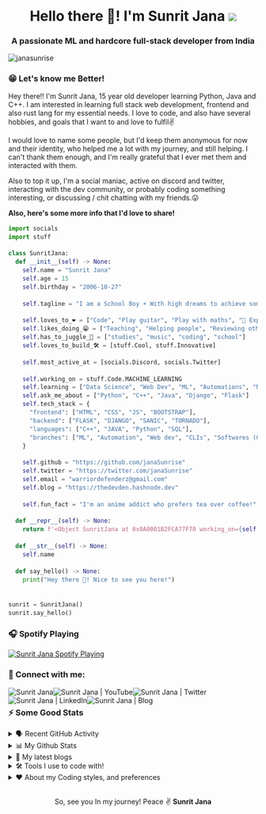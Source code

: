 <h1 align="center">Hello there 👋! I'm Sunrit Jana <img src="https://media.giphy.com/media/mGcNjsfWAjY5AEZNw6/giphy.gif" width="50"></h1>
<h3 align="center">A passionate ML and hardcore full-stack developer from India</h3>

<p align="left"> <img src="https://komarev.com/ghpvc/?username=janasunrise" alt="janasunrise" /> </p>

### 😁 Let's know me Better!
Hey there!! I'm Sunrit Jana, 15 year old developer learning Python, Java and C++. I am interested in learning full stack web development, frontend and also rust lang for my essential needs. I love to code, and also have several hobbies, and goals that I want to and love to fulfil✌️

I would love to name some people, but I'd keep them anonymous for now and their identity, who helped me a lot with my journey, and still helping. I can't thank them enough, and I'm really grateful that I ever met them and interacted with them.

Also to top it up, I'm a social maniac, active on discord and twitter, interacting with the dev community, or probably coding something interesting, or discussing / chit chatting with my friends.😛

**Also, here's some more info that I'd love to share!**

```python
import socials
import stuff

class SunritJana:
  def __init__(self) -> None:
    self.name = "Sunrit Jana"
    self.age = 15
    self.birthday = "2006-10-27"

    self.tagline = "I am a School Boy ☀️ With high dreams to achieve something great!"

    self.loves_to_❤️ = ["Code", "Play guitar", "Play with maths", "🔭 Explore new things"]
    self.likes_doing_😁 = ["Teaching", "Helping people", "Reviewing others' Code"]
    self.has_to_juggle_🔮 = ["studies", "music", "coding", "school"]
    self.loves_to_build_🛠️ = [stuff.Cool, stuff.Innovative]
    
    self.most_active_at = [socials.Discord, socials.Twitter]

    self.working_on = stuff.Code.MACHINE_LEARNING
    self.learning = ["Data Science", "Web Dev", "ML", "Automations", "NextJS", "Ethical hacking"]
    self.ask_me_about = ["Python", "C++", "Java", "Django", "Flask"]
    self.tech_stack = {
      "frontend": ["HTML", "CSS", "JS", "BOOTSTRAP"],
      "backend": ["FLASK", "DJANGO", "SANIC", "TORNADO"],
      "languages": ["C++", "JAVA", "Python", "SQL"],
      "branches": ["ML", "Automation", "Web dev", "CLIs", "Softwares (GUI)"],
    }
    
    self.github = "https://github.com/janaSunrise"
    self.twitter = "https://twitter.com/janaSunrise"
    self.email = "warriordefenderz@gmail.com"
    self.blog = "https://thedevden.hashnode.dev"
    
    self.fun_fact = "I'm an anime addict who prefers tea over coffee!"
  
  def __repr__(self) -> None:
    return f'<Object SunritJana at 0x0A0001B2FCA77F70 working_on={self.working_on} active_at={self.most_active_at}> ask_about={self.ask_me_about}'
    
  def __str__(self) -> None:
    self.name
    
  def say_hello() -> None:
    print("Hey there 👋! Nice to see you here!")
    

sunrit = SunritJana()
sunrit.say_hello()
```

### 🎧 Spotify Playing

[<img src="https://spotify-activity.warriordefenderz.vercel.app/api/spotify" alt="Sunrit Jana Spotify Playing" width="400" />](https://open.spotify.com/user/qy9jhr85so9g8pr6zz7aizc6x)

### 🔗 Connect with me:

[<img align="left" alt="Sunrit Jana" src="https://img.shields.io/badge/Website-02ccf7?style=for-the-badge&logo=https://raw.githubusercontent.com/iconic/open-iconic/master/svg/globe.svg&logoColor=white" />][website]
[<img align="left" alt="Sunrit Jana | YouTube" src="https://img.shields.io/badge/YouTube-FF0000?style=for-the-badge&logo=youtube&logoColor=white" />][youtube]
[<img align="left" alt="Sunrit Jana | Twitter" src="https://img.shields.io/badge/Twitter-1DA1F2?style=for-the-badge&logo=twitter&logoColor=white" />][twitter]
[<img align="left" alt="Sunrit Jana | LinkedIn" src="https://img.shields.io/badge/LinkedIn-0077B5?style=for-the-badge&logo=linkedin&logoColor=white" />][linkedin]
[<img align="left" alt="Sunrit Jana | Blog" src="https://img.shields.io/badge/Hashnode-2962FF?style=for-the-badge&logo=hashnode&logoColor=white" />][blog]

<br />

### ⚡ Some Good Stats

<details>
  <summary>🗣 Recent GitHub Activity</summary>
  
<!--START_SECTION:activity-->
1. 🎉 Merged PR [#13](https://github.com/janaSunrise/ML-guide-and-implementation/pull/13) in [janaSunrise/ML-guide-and-implementation](https://github.com/janaSunrise/ML-guide-and-implementation)
2. 🎉 Merged PR [#12](https://github.com/janaSunrise/ML-guide-and-implementation/pull/12) in [janaSunrise/ML-guide-and-implementation](https://github.com/janaSunrise/ML-guide-and-implementation)
<!--END_SECTION:activity-->
</details>

<details>
  <summary>📊 My Github Stats</summary>
 
  <p><img src="https://github-readme-stats.warriordefenderz.vercel.app/api?username=janasunrise&show_icons=true&include_all_commits=true&line_height=25" alt="janasunrise" /></p>
  
  <p><img align="center" src="https://github-readme-streak-stats.herokuapp.com/?user=janasunrise&" alt="janaSunrise" /></p>
  
  <p align="left"> <a href="https://github.com/janaSunrise"><img src="https://github-profile-trophy.vercel.app/?username=janaSunrise" alt="janaSunrise" /></a> </p>

</details>

<details>
  <summary>🔖 My latest blogs</summary>
  
<!-- HASHNODE_BLOG:START -->
<p align="left">
<a href="https://janasunrise.hashnode.dev/algorithms-and-libraries-used-for-ml-ckk4uwz93065xhls1du0i4yob" title="Algorithms and libraries used for ML"><img src="https://cdn.hashnode.com/res/hashnode/image/upload/v1611112668564/FpEWkWUG5.png" alt="Algorithms and libraries used for ML" width="250px" align="left" /></a>
<a href="https://janasunrise.hashnode.dev/algorithms-and-libraries-used-for-ml-ckk4uwz93065xhls1du0i4yob" title="Algorithms and libraries used for ML"><strong>Algorithms and libraries used for ML</strong></a>
<br/> So, If you have read my previous blog in this quickbites series, you probably understood what are the types of supervised learning, and also more about Regression and Classification.
And also Python is really famous language for Data science and ML. ... </p> <br/> <br/>
<p align="left">
<a href="https://janasunrise.hashnode.dev/supervised-learning-and-about-it-ckjx5kiwz0fk8ces1h09d2502" title="Supervised learning and about it"><img src="https://cdn.hashnode.com/res/hashnode/image/upload/v1610646849085/TZMF6T3U_.png" alt="Supervised learning and about it" width="250px" align="right" /></a>
<a href="https://janasunrise.hashnode.dev/supervised-learning-and-about-it-ckjx5kiwz0fk8ces1h09d2502" title="Supervised learning and about it"><strong>Supervised learning and about it</strong></a>
<br/> So, what is supervised learning?
Supervised learning is a way of teaching the machine learning based on labelled data, like if a patient has a certain disease or not, then making it predict the labels for unseen data.
A supervised learning algorithm ... </p> <br/> <br/>
<p align="left">
<a href="https://janasunrise.hashnode.dev/understanding-ml-deep-learning-and-data-science-ckjqn36b90iof8ls1byog06al" title="Understanding ML, Deep learning and Data science"><img src="https://cdn.hashnode.com/res/hashnode/image/upload/v1610253029578/GW8iE-4xA.png" alt="Understanding ML, Deep learning and Data science" width="250px" align="left" /></a>
<a href="https://janasunrise.hashnode.dev/understanding-ml-deep-learning-and-data-science-ckjqn36b90iof8ls1byog06al" title="Understanding ML, Deep learning and Data science"><strong>Understanding ML, Deep learning and Data science</strong></a>
<br/> What is data science?
Data science is a computing field in computer science, where various scientific methods (like scipy, numpy, pandas, etc libraries contain in python) and algorithms are used to get more knowledge, and gather various insights, and... </p> <br/> <br/>
<p align="left">
<a href="https://janasunrise.hashnode.dev/how-to-build-a-wikipedia-fuzzy-finder-tool-ckjlqwp2d0gvjucs15plt6dc4" title="How to build a Wikipedia fuzzy finder tool"><img src="https://cdn.hashnode.com/res/hashnode/image/upload/v1605779896932/R-VkcbLq7.png" alt="How to build a Wikipedia fuzzy finder tool" width="250px" align="right" /></a>
<a href="https://janasunrise.hashnode.dev/how-to-build-a-wikipedia-fuzzy-finder-tool-ckjlqwp2d0gvjucs15plt6dc4" title="How to build a Wikipedia fuzzy finder tool"><strong>How to build a Wikipedia fuzzy finder tool</strong></a>
<br/> Hey guys! I guess you must be tired of visiting Wikipedia for a small summary or finding a random interesting article to read or get a summary about it? Well, same here, but you can solve that by tackling it smartly with Python. So we’ll be using the... </p> <br/> <br/>
<p align="left">
<a href="https://janasunrise.hashnode.dev/how-is-python-degrading-ckg826gcc00k931s16l9ibkrr" title="How is Python degrading?"><img src="https://cdn.hashnode.com/res/hashnode/image/upload/v1602599180004/82EjZ-MPW.png" alt="How is Python degrading?" width="250px" align="left" /></a>
<a href="https://janasunrise.hashnode.dev/how-is-python-degrading-ckg826gcc00k931s16l9ibkrr" title="How is Python degrading?"><strong>How is Python degrading?</strong></a>
<br/> Python is a Really flexible, and easy to understand, oh and also and language which is easy to understand. It was first release in 1994 [might be wrong, too lazy to google 😛], And as the years passed by, people started using it, and already the user... </p> <br/> <br/>
<p align="left">
<a href="https://janasunrise.hashnode.dev/top-discord-servers-for-coding-ckel46mcx000shms1cihz456w" title="Top Discord servers For Coding"><img src="https://cdn.hashnode.com/res/hashnode/image/upload/v1599035037552/dPpdobFu8.png" alt="Top Discord servers For Coding" width="250px" align="right" /></a>
<a href="https://janasunrise.hashnode.dev/top-discord-servers-for-coding-ckel46mcx000shms1cihz456w" title="Top Discord servers For Coding"><strong>Top Discord servers For Coding</strong></a>
<br/> Hey there! So, in this Post I am gonna Tell some of the Awesome People and Servers Whom You can Join or contact, and They're really Great! Before that, I will tell you, why is discord a good Hub for developers to connect, work together, and Help each... </p> <br/> <br/>
<!-- HASHNODE_BLOG:END -->
</details>

<details>
  <summary> 🛠 Tools I use to code with! </summary>

- UI / UX

  <img src="https://img.shields.io/badge/Figma-F24E1E?style=for-the-badge&logo=https://simpleicons.org/icons/figma.svg&logoColor=white" alt="figma" />  

- Frontend

  <img src="https://img.shields.io/badge/HTML-E34F26?style=for-the-badge&logo=html5&logoColor=white" alt="html5" />
  <img src="https://img.shields.io/badge/CSS-1572B6?&style=for-the-badge&logo=css3&logoColor=white" alt="css3" />
  <img src="https://img.shields.io/badge/Bootstrap-563D7C?style=for-the-badge&logo=bootstrap&logoColor=white" alt="bootstrap" />
  <img src="https://img.shields.io/badge/Bulma-00D1B2?style=for-the-badge&logo=https://simpleicons.org/icons/bulma.svg&logoColor=white" alt="bulma" />
  <img src="https://img.shields.io/badge/Tailwind_CSS-38B2AC?style=for-the-badge&logo=tailwind-css&logoColor=white" alt="tailwind">
  <img src="https://img.shields.io/badge/Material--UI-0081CB?style=for-the-badge&logo=material-ui&logoColor=white" alt="materialize"/>

- Backend

  <img src="https://img.shields.io/badge/Django-092E20?style=for-the-badge&logo=django&logoColor=white" alt="django" />
  <img src="https://img.shields.io/badge/Flask-000000?style=for-the-badge&logo=flask&logoColor=white" alt="flask" /> 
  
- Programming Languages
  
  <img src="https://img.shields.io/badge/C-00599C?style=for-the-badge&logo=c&logoColor=white" alt="c" />
  <img src="https://img.shields.io/badge/C%2B%2B-00599C?style=for-the-badge&logo=c%2B%2B&logoColor=white" alt="cplusplus" />
  <img src="https://img.shields.io/badge/Java-ED8B00?style=for-the-badge&logo=java&logoColor=white" alt="java" />
  <img src="https://img.shields.io/badge/Python-14354C?style=for-the-badge&logo=python&logoColor=white" alt="python" /> 
  <img src="https://img.shields.io/badge/Arduino-00979D?style=for-the-badge&logo=https://simpleicons.org/icons/arduino.svg&logoColor=white" alt="arduino" />
  <img src="https://img.shields.io/badge/Markdown-000000?style=for-the-badge&logo=markdown&logoColor=white" alt="markdown" />
 
- Databases
  
  <img src="https://img.shields.io/badge/MySQL-00000F?style=for-the-badge&logo=mysql&logoColor=white" alt="mysql" /> 
  <img src="https://img.shields.io/badge/SQLite-07405E?style=for-the-badge&logo=sqlite&logoColor=white" alt="sqlite" />
  <img src="https://img.shields.io/badge/PostgreSQL-316192?style=for-the-badge&logo=postgresql&logoColor=white" alt="postgres" />
  <img src="https://img.shields.io/badge/Firebase-FFCA28?style=for-the-badge&logo=https://simpleicons.org/icons/firebase.svg&logoColor=white" alt="firebase" />

- Cloud

  <img src="https://img.shields.io/badge/Microsoft_Azure-0089D6?style=for-the-badge&logo=microsoft-azure&logoColor=white" alt="azure" />
  <img src="https://img.shields.io/badge/Google_Cloud-4285F4?style=for-the-badge&logo=google-cloud&logoColor=white" alt="gcp" /> 


- Frameworks
  - Frontend
  
    <img src="https://img.shields.io/badge/Gatsby-663399?style=for-the-badge&logo=gatsby&logoColor=white" alt="gatsby" />
  
  - AI / ML

    <img src="https://img.shields.io/badge/Tensorflow-FF6F00?style=for-the-badge&logo=https://simpleicons.org/icons/tensorflow.svg&logoColor=white" alt="tensorflow" />
    <img src="https://img.shields.io/badge/Pytorch-EE4C2C?style=for-the-badge&logo=https://simpleicons.org/icons/pytorch.svg&logoColor=white" alt="pytorch" /> 
    <img src="https://img.shields.io/badge/ScikitLearn-F7931E?style=for-the-badge&logo=https://simpleicons.org/icons/scikit-learn.svg&logoColor=white" alt="scikit-learn" /> 

- Operating Systems

  <img src="https://img.shields.io/badge/Windows-0078D6?style=for-the-badge&logo=windows&logoColor=white" alt="windows" />
  <img src="https://img.shields.io/badge/Ubuntu-E95420?style=for-the-badge&logo=ubuntu&logoColor=white" alt="ubuntu" />
  <img src="https://img.shields.io/badge/Linux_Mint-87CF3E?style=for-the-badge&logo=linux-mint&logoColor=white" alt="linux-mint" />

- Music platforms

  <img src="https://img.shields.io/badge/Spotify-1ED760?&style=for-the-badge&logo=spotify&logoColor=white" alt="spotify" />
  <img src="https://img.shields.io/badge/YouTube_Music-FF0000?style=for-the-badge&logo=youtube-music&logoColor=white" alt="youtube-music">

- Others

  <img src="https://img.shields.io/badge/Git-F05032?style=for-the-badge&logo=https://simpleicons.org/icons/git.svg&logoColor=white" alt="git" /> 
  <img src="https://img.shields.io/badge/Linux-FCC624?style=for-the-badge&logo=https://simpleicons.org/icons/linux.svg&logoColor=white" alt="linux" /> 
  <img src="https://img.shields.io/badge/Bash-4EAA25?style=for-the-badge&logo=https://simpleicons.org/icons/gnubash.svg&logoColor=white" alt="bash" />
  <img src="https://img.shields.io/badge/Docker-2496ED?style=for-the-badge&logo=https://simpleicons.org/icons/docker.svg&logoColor=white" alt="docker" />
  <img src="https://img.shields.io/badge/Grafana-F46800?style=for-the-badge&logo=https://simpleicons.org/icons/grafana.svg&logoColor=white" alt="grafana" />
  <img src="https://img.shields.io/badge/Heroku-430098?style=for-the-badge&logo=heroku&logoColor=white" alt="heroku" />

</details>

<details>
  <summary>❤️ About my Coding styles, and preferences </summary>
  <br />

  <!--START_SECTION:waka-->
![Lines of code](https://img.shields.io/badge/From%20Hello%20World%20I%27ve%20Written-2.0%20million%20lines%20of%20code-blue)

**🐱 My Github Data** 

> 🏆 165 Contributions in the Year 2021
 > 
> 📦 0 Bytes Used in Github's Storage 
 > 
> 🚫 Not Opted to Hire
 > 
> 📜 39 Public Repositories 
 > 
> 🔑 0 Private Repositories  
 > 
**I'm an Early 🐤** 

```text
🌞 Morning    62 commits     █████░░░░░░░░░░░░░░░░░░░░   19.5% 
🌆 Daytime    133 commits    ██████████░░░░░░░░░░░░░░░   41.82% 
🌃 Evening    116 commits    █████████░░░░░░░░░░░░░░░░   36.48% 
🌙 Night      7 commits      ░░░░░░░░░░░░░░░░░░░░░░░░░   2.2%

```
📅 **I'm Most Productive on Wednesday** 

```text
Monday       57 commits     ████░░░░░░░░░░░░░░░░░░░░░   17.92% 
Tuesday      36 commits     ██░░░░░░░░░░░░░░░░░░░░░░░   11.32% 
Wednesday    85 commits     ██████░░░░░░░░░░░░░░░░░░░   26.73% 
Thursday     58 commits     ████░░░░░░░░░░░░░░░░░░░░░   18.24% 
Friday       40 commits     ███░░░░░░░░░░░░░░░░░░░░░░   12.58% 
Saturday     21 commits     █░░░░░░░░░░░░░░░░░░░░░░░░   6.6% 
Sunday       21 commits     █░░░░░░░░░░░░░░░░░░░░░░░░   6.6%

```


📊 **This Week I Spent My Time On** 

```text
⌚︎ Time Zone: Asia/Kolkata

💬 Programming Languages: 
Python                   3 hrs 43 mins       ███████████████░░░░░░░░░░   61.81% 
HTML                     1 hr 32 mins        ██████░░░░░░░░░░░░░░░░░░░   25.42% 
TOML                     16 mins             █░░░░░░░░░░░░░░░░░░░░░░░░   4.6% 
JavaScript               11 mins             ░░░░░░░░░░░░░░░░░░░░░░░░░   3.16% 
Git Config               7 mins              ░░░░░░░░░░░░░░░░░░░░░░░░░   1.99%

🔥 Editors: 
PyCharm                  4 hrs 30 mins       ██████████████████░░░░░░░   74.66% 
PyCharmCore              1 hr 31 mins        ██████░░░░░░░░░░░░░░░░░░░   25.34%

🐱‍💻 Projects: 
django_funds             1 hr 24 mins        █████░░░░░░░░░░░░░░░░░░░░   23.35% 
shoppergang-bot          1 hr 24 mins        █████░░░░░░░░░░░░░░░░░░░░   23.22% 
overflow-discord-bot     1 hr 23 mins        █████░░░░░░░░░░░░░░░░░░░░   22.93% 
django_funds_site        1 hr 4 mins         ████░░░░░░░░░░░░░░░░░░░░░   17.69% 
MobairuAPI               23 mins             █░░░░░░░░░░░░░░░░░░░░░░░░   6.45%

💻 Operating System: 
Linux                    6 hrs 2 mins        █████████████████████████   100.0%

```

**I Mostly Code in Python** 

```text
Python                   23 repos            █████████████████░░░░░░░░   69.7% 
JavaScript               4 repos             ███░░░░░░░░░░░░░░░░░░░░░░   12.12% 
SCSS                     1 repo              ░░░░░░░░░░░░░░░░░░░░░░░░░   3.03% 
Dockerfile               1 repo              ░░░░░░░░░░░░░░░░░░░░░░░░░   3.03% 
C                        1 repo              ░░░░░░░░░░░░░░░░░░░░░░░░░   3.03%

```


**Timeline**

![Chart not found](https://raw.githubusercontent.com/janaSunrise/janaSunrise/master/charts/bar_graph.png) 


<!--END_SECTION:waka-->
  
</details>

<br />

<div align="center">
  
  So, see you In my journey! Peace ✌️
  __Sunrit Jana__
  
</div>

[website]: https://sunritjana.now.sh
[twitter]: https://twitter.com/janaSunrise
[youtube]: https://youtube.com/UC3S4lcSvaSIiT3uSRSi7uCQ
[instagram]: https://instagram.com/dare.me_bro
[linkedin]: https://www.linkedin.com/in/sunrit-jana-785605197/
[blog]: https://thedevden.hashnode.dev

